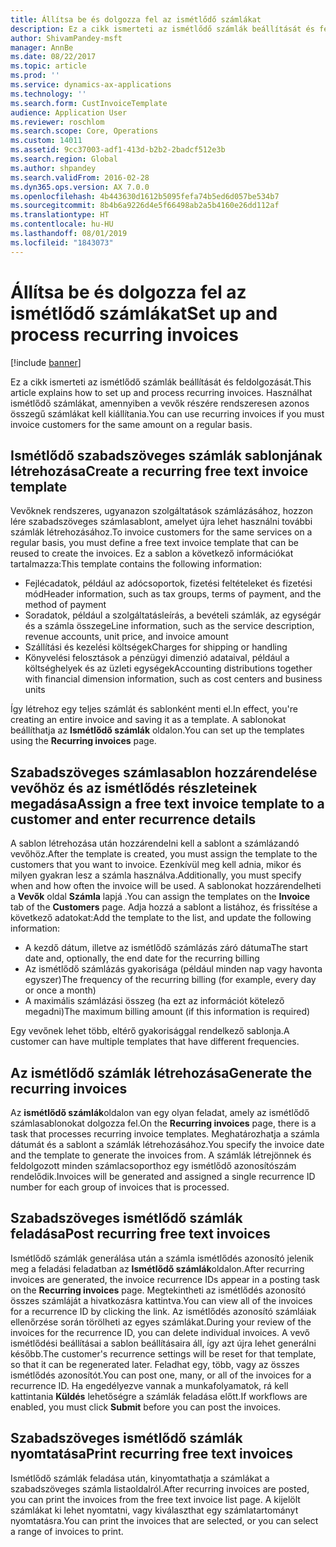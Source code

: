 ```yaml
---
title: Állítsa be és dolgozza fel az ismétlődő számlákat
description: Ez a cikk ismerteti az ismétlődő számlák beállítását és feldolgozását. Használhat ismétlődő számlákat, amennyiben a vevők részére rendszeresen azonos összegű számlákat kell kiállítania.
author: ShivamPandey-msft
manager: AnnBe
ms.date: 08/22/2017
ms.topic: article
ms.prod: ''
ms.service: dynamics-ax-applications
ms.technology: ''
ms.search.form: CustInvoiceTemplate
audience: Application User
ms.reviewer: roschlom
ms.search.scope: Core, Operations
ms.custom: 14011
ms.assetid: 9cc37003-adf1-413d-b2b2-2badcf512e3b
ms.search.region: Global
ms.author: shpandey
ms.search.validFrom: 2016-02-28
ms.dyn365.ops.version: AX 7.0.0
ms.openlocfilehash: 4b443630d1612b5095fefa74b5ed6d057be534b7
ms.sourcegitcommit: 8b4b6a9226d4e5f66498ab2a5b4160e26dd112af
ms.translationtype: HT
ms.contentlocale: hu-HU
ms.lasthandoff: 08/01/2019
ms.locfileid: "1843073"
---
```

# <a name="set-up-and-process-recurring-invoices"></a><span data-ttu-id="17ffa-104">Állítsa be és dolgozza fel az ismétlődő számlákat</span><span class="sxs-lookup"><span data-stu-id="17ffa-104">Set up and process recurring invoices</span></span>

[!include [banner](../includes/banner.md)]

<span data-ttu-id="17ffa-105">Ez a cikk ismerteti az ismétlődő számlák beállítását és feldolgozását.</span><span class="sxs-lookup"><span data-stu-id="17ffa-105">This article explains how to set up and process recurring invoices.</span></span> <span data-ttu-id="17ffa-106">Használhat ismétlődő számlákat, amennyiben a vevők részére rendszeresen azonos összegű számlákat kell kiállítania.</span><span class="sxs-lookup"><span data-stu-id="17ffa-106">You can use recurring invoices if you must invoice customers for the same amount on a regular basis.</span></span>

<a name="create-a-recurring-free-text-invoice-template"></a><span data-ttu-id="17ffa-107">Ismétlődő szabadszöveges számlák sablonjának létrehozása</span><span class="sxs-lookup"><span data-stu-id="17ffa-107">Create a recurring free text invoice template</span></span>
---------------------------------------------

<span data-ttu-id="17ffa-108">Vevőknek rendszeres, ugyanazon szolgáltatások számlázásához, hozzon lére szabadszöveges számlasablont, amelyet újra lehet használni további számlák létrehozásához.</span><span class="sxs-lookup"><span data-stu-id="17ffa-108">To invoice customers for the same services on a regular basis, you must define a free text invoice template that can be reused to create the invoices.</span></span> <span data-ttu-id="17ffa-109">Ez a sablon a következő információkat tartalmazza:</span><span class="sxs-lookup"><span data-stu-id="17ffa-109">This template contains the following information:</span></span>

-   <span data-ttu-id="17ffa-110">Fejlécadatok, például az adócsoportok, fizetési feltételeket és fizetési mód</span><span class="sxs-lookup"><span data-stu-id="17ffa-110">Header information, such as tax groups, terms of payment, and the method of payment</span></span>
-   <span data-ttu-id="17ffa-111">Soradatok, például a szolgáltatásleírás, a bevételi számlák, az egységár és a számla összege</span><span class="sxs-lookup"><span data-stu-id="17ffa-111">Line information, such as the service description, revenue accounts, unit price, and invoice amount</span></span>
-   <span data-ttu-id="17ffa-112">Szállítási és kezelési költségek</span><span class="sxs-lookup"><span data-stu-id="17ffa-112">Charges for shipping or handling</span></span>
-   <span data-ttu-id="17ffa-113">Könyvelési felosztások a pénzügyi dimenzió adataival, például a költséghelyek és az üzleti egységek</span><span class="sxs-lookup"><span data-stu-id="17ffa-113">Accounting distributions together with financial dimension information, such as cost centers and business units</span></span>

<span data-ttu-id="17ffa-114">Így létrehoz egy teljes számlát és sablonként menti el.</span><span class="sxs-lookup"><span data-stu-id="17ffa-114">In effect, you're creating an entire invoice and saving it as a template.</span></span> <span data-ttu-id="17ffa-115">A sablonokat beállíthatja az **Ismétlődő számlák** oldalon.</span><span class="sxs-lookup"><span data-stu-id="17ffa-115">You can set up the templates using the **Recurring invoices** page.</span></span>

## <a name="assign-a-free-text-invoice-template-to-a-customer-and-enter-recurrence-details"></a><span data-ttu-id="17ffa-116">Szabadszöveges számlasablon hozzárendelése vevőhöz és az ismétlődés részleteinek megadása</span><span class="sxs-lookup"><span data-stu-id="17ffa-116">Assign a free text invoice template to a customer and enter recurrence details</span></span>
<span data-ttu-id="17ffa-117">A sablon létrehozása után hozzárendelni kell a sablont a számlázandó vevőhöz.</span><span class="sxs-lookup"><span data-stu-id="17ffa-117">After the template is created, you must assign the template to the customers that you want to invoice.</span></span> <span data-ttu-id="17ffa-118">Ezenkívül meg kell adnia, mikor és milyen gyakran lesz a számla használva.</span><span class="sxs-lookup"><span data-stu-id="17ffa-118">Additionally, you must specify when and how often the invoice will be used.</span></span> <span data-ttu-id="17ffa-119">A sablonokat hozzárendelheti a **Vevők** oldal **Számla** lapjá .</span><span class="sxs-lookup"><span data-stu-id="17ffa-119">You can assign the templates on the **Invoice** tab of the **Customers** page.</span></span> <span data-ttu-id="17ffa-120">Adja hozzá a sablont a listához, és frissítése a következő adatokat:</span><span class="sxs-lookup"><span data-stu-id="17ffa-120">Add the template to the list, and update the following information:</span></span>

-   <span data-ttu-id="17ffa-121">A kezdő dátum, illetve az ismétlődő számlázás záró dátuma</span><span class="sxs-lookup"><span data-stu-id="17ffa-121">The start date and, optionally, the end date for the recurring billing</span></span>
-   <span data-ttu-id="17ffa-122">Az ismétlődő számlázás gyakorisága (például minden nap vagy havonta egyszer)</span><span class="sxs-lookup"><span data-stu-id="17ffa-122">The frequency of the recurring billing (for example, every day or once a month)</span></span>
-   <span data-ttu-id="17ffa-123">A maximális számlázási összeg (ha ezt az információt kötelező megadni)</span><span class="sxs-lookup"><span data-stu-id="17ffa-123">The maximum billing amount (if this information is required)</span></span>

<span data-ttu-id="17ffa-124">Egy vevőnek lehet több, eltérő gyakorisággal rendelkező sablonja.</span><span class="sxs-lookup"><span data-stu-id="17ffa-124">A customer can have multiple templates that have different frequencies.</span></span>

## <a name="generate-the-recurring-invoices"></a><span data-ttu-id="17ffa-125">Az ismétlődő számlák létrehozása</span><span class="sxs-lookup"><span data-stu-id="17ffa-125">Generate the recurring invoices</span></span>
<span data-ttu-id="17ffa-126">Az **ismétlődő számlák**oldalon van egy olyan feladat, amely az ismétlődő számlasablonokat dolgozza fel.</span><span class="sxs-lookup"><span data-stu-id="17ffa-126">On the **Recurring invoices** page, there is a task that processes recurring invoice templates.</span></span> <span data-ttu-id="17ffa-127">Meghatározhatja a számla dátumát és a sablont a számlák létrehozásához.</span><span class="sxs-lookup"><span data-stu-id="17ffa-127">You specify the invoice date and the template to generate the invoices from.</span></span> <span data-ttu-id="17ffa-128">A számlák létrejönnek és feldolgozott minden számlacsoporthoz egy ismétlődő azonosítószám rendelődik.</span><span class="sxs-lookup"><span data-stu-id="17ffa-128">Invoices will be generated and assigned a single recurrence ID number for each group of invoices that is processed.</span></span>

<a name="post-recurring-free-text-invoices"></a><span data-ttu-id="17ffa-129">Szabadszöveges ismétlődő számlák feladása</span><span class="sxs-lookup"><span data-stu-id="17ffa-129">Post recurring free text invoices</span></span>
---------------------------------

<span data-ttu-id="17ffa-130">Ismétlődő számlák generálása után a számla ismétlődés azonosító jelenik meg a feladási feladatban az **Ismétlődő számlák**oldalon.</span><span class="sxs-lookup"><span data-stu-id="17ffa-130">After recurring invoices are generated, the invoice recurrence IDs appear in a posting task on the **Recurring invoices** page.</span></span> <span data-ttu-id="17ffa-131">Megtekintheti az ismétlődés azonosító összes számláját a hivatkozásra kattintva.</span><span class="sxs-lookup"><span data-stu-id="17ffa-131">You can view all of the invoices for a recurrence ID by clicking the link.</span></span> <span data-ttu-id="17ffa-132">Az ismétlődés azonosító számláiak ellenőrzése során törölheti az egyes számlákat.</span><span class="sxs-lookup"><span data-stu-id="17ffa-132">During your review of the invoices for the recurrence ID, you can delete individual invoices.</span></span> <span data-ttu-id="17ffa-133">A vevő ismétlődési beállításai a sablon beállításaira áll, így azt újra lehet generálni később.</span><span class="sxs-lookup"><span data-stu-id="17ffa-133">The customer's recurrence settings will be reset for that template, so that it can be regenerated later.</span></span> <span data-ttu-id="17ffa-134">Feladhat egy, több, vagy az összes ismétlődés azonosítót.</span><span class="sxs-lookup"><span data-stu-id="17ffa-134">You can post one, many, or all of the invoices for a recurrence ID.</span></span> <span data-ttu-id="17ffa-135">Ha engedélyezve vannak a munkafolyamatok, rá kell kattintania **Küldés** lehetőségre a számlák feladása előtt.</span><span class="sxs-lookup"><span data-stu-id="17ffa-135">If workflows are enabled, you must click **Submit** before you can post the invoices.</span></span>

<a name="print-recurring-free-text-invoices"></a><span data-ttu-id="17ffa-136">Szabadszöveges ismétlődő számlák nyomtatása</span><span class="sxs-lookup"><span data-stu-id="17ffa-136">Print recurring free text invoices</span></span>
----------------------------------

<span data-ttu-id="17ffa-137">Ismétlődő számlák feladása után, kinyomtathatja a számlákat a szabadszöveges számla listaoldalról.</span><span class="sxs-lookup"><span data-stu-id="17ffa-137">After recurring invoices are posted, you can print the invoices from the free text invoice list page.</span></span> <span data-ttu-id="17ffa-138">A kijelölt számlákat ki lehet nyomtatni, vagy kiválaszthat egy számlatartományt nyomtatásra.</span><span class="sxs-lookup"><span data-stu-id="17ffa-138">You can print the invoices that are selected, or you can select a range of invoices to print.</span></span>



